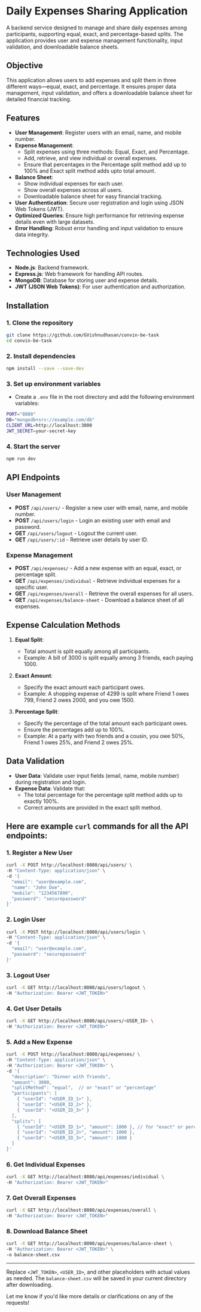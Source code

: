 # Daily Expenses Sharing Application

A backend service designed to manage and share daily expenses among participants, supporting equal, exact, and percentage-based splits. The application provides user and expense management functionality, input validation, and downloadable balance sheets.

## Objective

This application allows users to add expenses and split them in three different ways—equal, exact, and percentage. It ensures proper data management, input validation, and offers a downloadable balance sheet for detailed financial tracking.

## Features

- **User Management**: Register users with an email, name, and mobile number.
- **Expense Management**: 
  - Split expenses using three methods: Equal, Exact, and Percentage.
  - Add, retrieve, and view individual or overall expenses.
  - Ensure that percentages in the Percentage split method add up to 100% and Exact split method adds upto total amount.
- **Balance Sheet**: 
  - Show individual expenses for each user.
  - Show overall expenses across all users.
  - Downloadable balance sheet for easy financial tracking.
- **User Authentication**: Secure user registration and login using JSON Web Tokens (JWT).
- **Optimized Queries**: Ensure high performance for retrieving expense details even with large datasets.
- **Error Handling**: Robust error handling and input validation to ensure data integrity.

## Technologies Used

- **Node.js**: Backend framework.
- **Express.js**: Web framework for handling API routes.
- **MongoDB**: Database for storing user and expense details.
- **JWT (JSON Web Tokens)**: For user authentication and authorization.

## Installation

### 1. Clone the repository
```bash
git clone https://github.com/GVishnudhasan/convin-be-task
cd convin-be-task
```

### 2. Install dependencies
```bash
npm install --save --save-dev
```

### 3. Set up environment variables
- Create a `.env` file in the root directory and add the following environment variables:
```bash
PORT="8080"
DB="mongodb+srv://example.com/db"
CLIENT_URL=http://localhost:3000
JWT_SECRET=your-secret-key
```

### 4. Start the server
```bash
npm run dev
```

## API Endpoints

### User Management
- **POST** `/api/users/` - Register a new user with email, name, and mobile number.
- **POST** `/api/users/login` - Login an existing user with email and password.
- **GET** `/api/users/logout` - Logout the current user.
- **GET** `/api/users/:id` - Retrieve user details by user ID.

### Expense Management
- **POST** `/api/expenses/` - Add a new expense with an equal, exact, or percentage split.
- **GET** `/api/expenses/individual` - Retrieve individual expenses for a specific user.
- **GET** `/api/expenses/overall` - Retrieve the overall expenses for all users.
- **GET** `/api/expenses/balance-sheet` - Download a balance sheet of all expenses.

## Expense Calculation Methods

1. **Equal Split**:
   - Total amount is split equally among all participants.
   - Example: A bill of 3000 is split equally among 3 friends, each paying 1000.
   
2. **Exact Amount**:
   - Specify the exact amount each participant owes.
   - Example: A shopping expense of 4299 is split where Friend 1 owes 799, Friend 2 owes 2000, and you owe 1500.

3. **Percentage Split**:
   - Specify the percentage of the total amount each participant owes.
   - Ensure the percentages add up to 100%.
   - Example: At a party with two friends and a cousin, you owe 50%, Friend 1 owes 25%, and Friend 2 owes 25%.

## Data Validation

- **User Data**: Validate user input fields (email, name, mobile number) during registration and login.
- **Expense Data**: Validate that:
  - The total percentage for the percentage split method adds up to exactly 100%.
  - Correct amounts are provided in the exact split method.

## Here are example `curl` commands for all the API endpoints:

### 1. **Register a New User**
```bash
curl -X POST http://localhost:8080/api/users/ \
-H "Content-Type: application/json" \
-d '{
  "email": "user@example.com",
  "name": "John Doe",
  "mobile": "1234567890",
  "password": "securepassword"
}'
```

### 2. **Login User**
```bash
curl -X POST http://localhost:8080/api/users/login \
-H "Content-Type: application/json" \
-d '{
  "email": "user@example.com",
  "password": "securepassword"
}'
```

### 3. **Logout User**
```bash
curl -X GET http://localhost:8080/api/users/logout \
-H "Authorization: Bearer <JWT_TOKEN>"
```

### 4. **Get User Details**
```bash
curl -X GET http://localhost:8080/api/users/<USER_ID> \
-H "Authorization: Bearer <JWT_TOKEN>"
```

### 5. **Add a New Expense**
```bash
curl -X POST http://localhost:8080/api/expenses/ \
-H "Content-Type: application/json" \
-H "Authorization: Bearer <JWT_TOKEN>" \
-d '{
  "description": "Dinner with friends",
  "amount": 3000,
  "splitMethod": "equal",  // or "exact" or "percentage"
  "participants": [
    { "userId": "<USER_ID_1>" },
    { "userId": "<USER_ID_2>" },
    { "userId": "<USER_ID_3>" }
  ],
  "splits": [
    { "userId": "<USER_ID_1>", "amount": 1000 }, // for "exact" or percentage split method
    { "userId": "<USER_ID_2>", "amount": 1000 },
    { "userId": "<USER_ID_3>", "amount": 1000 }
  ]
}'
```

### 6. **Get Individual Expenses**
```bash
curl -X GET http://localhost:8080/api/expenses/individual \
-H "Authorization: Bearer <JWT_TOKEN>"
```

### 7. **Get Overall Expenses**
```bash
curl -X GET http://localhost:8080/api/expenses/overall \
-H "Authorization: Bearer <JWT_TOKEN>"
```

### 8. **Download Balance Sheet**
```bash
curl -X GET http://localhost:8080/api/expenses/balance-sheet \
-H "Authorization: Bearer <JWT_TOKEN>" \
-o balance-sheet.csv
```

---

Replace `<JWT_TOKEN>`, `<USER_ID>`, and other placeholders with actual values as needed. The `balance-sheet.csv` will be saved in your current directory after downloading.

Let me know if you'd like more details or clarifications on any of the requests!

